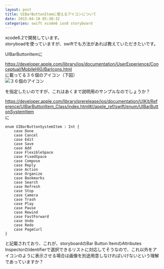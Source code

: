 ```yaml
---
layout: post
title: UIBarButtonItemに使えるアイコンについて
date: 2015-04-10 05:30:32
categories: swift xcode6 ios8 storyboard
---
```

<!-- {% raw %} -->
<p>xcode6.2で開発しています。<br>
storyboadを使っていますが、swiftでも方法があれば教えていただきたいです。</p>

<p>UIBarButtonItemに</p>

<p><a href="https://developer.apple.com/library/ios/documentation/UserExperience/Conceptual/MobileHIG/BarIcons.html" rel="nofollow noreferrer">https://developer.apple.com/library/ios/documentation/UserExperience/Conceptual/MobileHIG/BarIcons.html</a><br>
に載ってる３６個のアイコン（下図）<br>
<img src="https://i.stack.imgur.com/EJYXZ.png" alt="３６個のアイコン"></p>

<p>を指定したいのですが、これはあくまで説明用のサンプルなのでしょうか？</p>

<p><a href="https://developer.apple.com/library/prerelease/ios/documentation/UIKit/Reference/UIBarButtonItem_Class/index.html#//apple_ref/swift/enum/UIBarButtonSystemItem" rel="nofollow noreferrer">https://developer.apple.com/library/prerelease/ios/documentation/UIKit/Reference/UIBarButtonItem_Class/index.html#//apple_ref/swift/enum/UIBarButtonSystemItem</a><br>
に</p>

<pre><code>enum UIBarButtonSystemItem : Int {
    case Done
    case Cancel
    case Edit
    case Save
    case Add
    case FlexibleSpace
    case FixedSpace
    case Compose
    case Reply
    case Action
    case Organize
    case Bookmarks
    case Search
    case Refresh
    case Stop
    case Camera
    case Trash
    case Play
    case Pause
    case Rewind
    case FastForward
    case Undo
    case Redo
    case PageCurl
}
</code></pre>

<p>と記載されており、これが、storyboardのBar Button ItemのAttributes InspectorのIdentifierで選択できるリストに対応してそうなので、これ以外をアイコンのように表示させる場合は画像を別途用意しなければいけないという理解であっていますか？</p>
<!-- {% endraw %} -->
